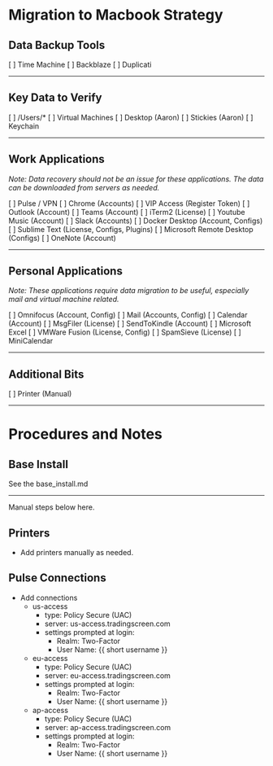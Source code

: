 # Migration to Macbook Strategy

## Data Backup Tools

  [ ] Time Machine
  [ ] Backblaze
  [ ] Duplicati

---

## Key Data to Verify

  [ ] /Users/*
  [ ] Virtual Machines
  [ ] Desktop (Aaron)
  [ ] Stickies (Aaron)
  [ ] Keychain

---

## Work Applications

_Note: Data recovery should not be an issue for these
applications.  The data can be downloaded from servers
as needed._


  [ ] Pulse / VPN
  [ ] Chrome (Accounts)
  [ ] VIP Access (Register Token)
  [ ] Outlook (Account)
  [ ] Teams (Account)
  [ ] iTerm2 (License)
  [ ] Youtube Music (Account)
  [ ] Slack (Accounts)
  [ ] Docker Desktop (Account, Configs)
  [ ] Sublime Text (License, Configs, Plugins)
  [ ] Microsoft Remote Desktop (Configs)
  [ ] OneNote (Account)

---

## Personal Applications

_Note: These applications require data migration to
be useful, especially mail and virtual machine related._

  [ ] Omnifocus (Account, Config)
  [ ] Mail (Accounts, Config)
  [ ] Calendar (Account)
  [ ] MsgFiler (License)
  [ ] SendToKindle (Account)
  [ ] Microsoft Excel
  [ ] VMWare Fusion (License, Config)
  [ ] SpamSieve (License)
  [ ] MiniCalendar

---

## Additional Bits

  [ ] Printer (Manual)


---

# Procedures and Notes

## Base Install

See the base_install.md

---
Manual steps below here.

## Printers

  * Add printers manually as needed.

## Pulse Connections

  * Add connections
    * us-access
      * type: Policy Secure (UAC)
      * server: us-access.tradingscreen.com
      * settings prompted at login:
        * Realm: Two-Factor
        * User Name: {{ short username }}
    * eu-access
      * type: Policy Secure (UAC)
      * server: eu-access.tradingscreen.com
      * settings prompted at login:
        * Realm: Two-Factor
        * User Name: {{ short username }}
    * ap-access
      * type: Policy Secure (UAC)
      * server: ap-access.tradingscreen.com
      * settings prompted at login:
        * Realm: Two-Factor
        * User Name: {{ short username }}
